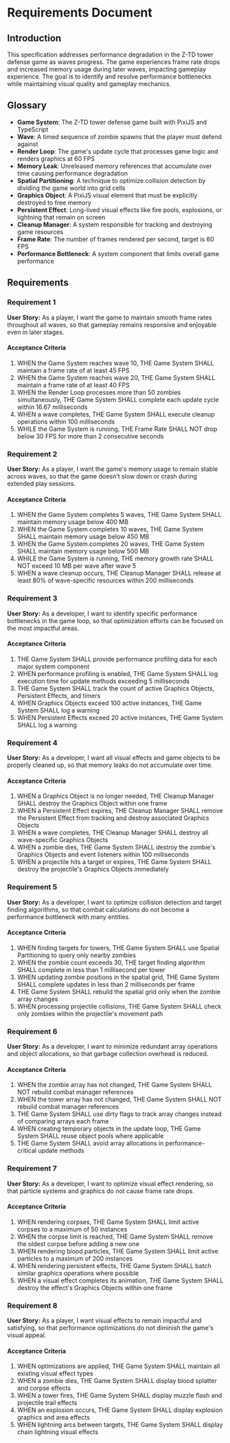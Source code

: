 # Requirements Document

## Introduction

This specification addresses performance degradation in the Z-TD tower defense game as waves progress. The game experiences frame rate drops and increased memory usage during later waves, impacting gameplay experience. The goal is to identify and resolve performance bottlenecks while maintaining visual quality and gameplay mechanics.

## Glossary

- **Game System**: The Z-TD tower defense game built with PixiJS and TypeScript
- **Wave**: A timed sequence of zombie spawns that the player must defend against
- **Render Loop**: The game's update cycle that processes game logic and renders graphics at 60 FPS
- **Memory Leak**: Unreleased memory references that accumulate over time causing performance degradation
- **Spatial Partitioning**: A technique to optimize collision detection by dividing the game world into grid cells
- **Graphics Object**: A PixiJS visual element that must be explicitly destroyed to free memory
- **Persistent Effect**: Long-lived visual effects like fire pools, explosions, or lightning that remain on screen
- **Cleanup Manager**: A system responsible for tracking and destroying game resources
- **Frame Rate**: The number of frames rendered per second, target is 60 FPS
- **Performance Bottleneck**: A system component that limits overall game performance

## Requirements

### Requirement 1

**User Story:** As a player, I want the game to maintain smooth frame rates throughout all waves, so that gameplay remains responsive and enjoyable even in later stages.

#### Acceptance Criteria

1. WHEN the Game System reaches wave 10, THE Game System SHALL maintain a frame rate of at least 45 FPS
2. WHEN the Game System reaches wave 20, THE Game System SHALL maintain a frame rate of at least 40 FPS
3. WHEN the Render Loop processes more than 50 zombies simultaneously, THE Game System SHALL complete each update cycle within 16.67 milliseconds
4. WHEN a wave completes, THE Game System SHALL execute cleanup operations within 100 milliseconds
5. WHILE the Game System is running, THE Frame Rate SHALL NOT drop below 30 FPS for more than 2 consecutive seconds

### Requirement 2

**User Story:** As a player, I want the game's memory usage to remain stable across waves, so that the game doesn't slow down or crash during extended play sessions.

#### Acceptance Criteria

1. WHEN the Game System completes 5 waves, THE Game System SHALL maintain memory usage below 400 MB
2. WHEN the Game System completes 10 waves, THE Game System SHALL maintain memory usage below 450 MB
3. WHEN the Game System completes 20 waves, THE Game System SHALL maintain memory usage below 500 MB
4. WHILE the Game System is running, THE memory growth rate SHALL NOT exceed 10 MB per wave after wave 5
5. WHEN a wave cleanup occurs, THE Cleanup Manager SHALL release at least 80% of wave-specific resources within 200 milliseconds

### Requirement 3

**User Story:** As a developer, I want to identify specific performance bottlenecks in the game loop, so that optimization efforts can be focused on the most impactful areas.

#### Acceptance Criteria

1. THE Game System SHALL provide performance profiling data for each major system component
2. WHEN performance profiling is enabled, THE Game System SHALL log execution time for update methods exceeding 5 milliseconds
3. THE Game System SHALL track the count of active Graphics Objects, Persistent Effects, and timers
4. WHEN Graphics Objects exceed 100 active instances, THE Game System SHALL log a warning
5. WHEN Persistent Effects exceed 20 active instances, THE Game System SHALL log a warning

### Requirement 4

**User Story:** As a developer, I want all visual effects and game objects to be properly cleaned up, so that memory leaks do not accumulate over time.

#### Acceptance Criteria

1. WHEN a Graphics Object is no longer needed, THE Cleanup Manager SHALL destroy the Graphics Object within one frame
2. WHEN a Persistent Effect expires, THE Cleanup Manager SHALL remove the Persistent Effect from tracking and destroy associated Graphics Objects
3. WHEN a wave completes, THE Cleanup Manager SHALL destroy all wave-specific Graphics Objects
4. WHEN a zombie dies, THE Game System SHALL destroy the zombie's Graphics Objects and event listeners within 100 milliseconds
5. WHEN a projectile hits a target or expires, THE Game System SHALL destroy the projectile's Graphics Objects immediately

### Requirement 5

**User Story:** As a developer, I want to optimize collision detection and target finding algorithms, so that combat calculations do not become a performance bottleneck with many entities.

#### Acceptance Criteria

1. WHEN finding targets for towers, THE Game System SHALL use Spatial Partitioning to query only nearby zombies
2. WHEN the zombie count exceeds 30, THE target finding algorithm SHALL complete in less than 1 millisecond per tower
3. WHEN updating zombie positions in the spatial grid, THE Game System SHALL complete updates in less than 2 milliseconds per frame
4. THE Game System SHALL rebuild the spatial grid only when the zombie array changes
5. WHEN processing projectile collisions, THE Game System SHALL check only zombies within the projectile's movement path

### Requirement 6

**User Story:** As a developer, I want to minimize redundant array operations and object allocations, so that garbage collection overhead is reduced.

#### Acceptance Criteria

1. WHEN the zombie array has not changed, THE Game System SHALL NOT rebuild combat manager references
2. WHEN the tower array has not changed, THE Game System SHALL NOT rebuild combat manager references
3. THE Game System SHALL use dirty flags to track array changes instead of comparing arrays each frame
4. WHEN creating temporary objects in the update loop, THE Game System SHALL reuse object pools where applicable
5. THE Game System SHALL avoid array allocations in performance-critical update methods

### Requirement 7

**User Story:** As a developer, I want to optimize visual effect rendering, so that particle systems and graphics do not cause frame rate drops.

#### Acceptance Criteria

1. WHEN rendering corpses, THE Game System SHALL limit active corpses to a maximum of 50 instances
2. WHEN the corpse limit is reached, THE Game System SHALL remove the oldest corpse before adding a new one
3. WHEN rendering blood particles, THE Game System SHALL limit active particles to a maximum of 200 instances
4. WHEN rendering persistent effects, THE Game System SHALL batch similar graphics operations where possible
5. WHEN a visual effect completes its animation, THE Game System SHALL destroy the effect's Graphics Objects within one frame

### Requirement 8

**User Story:** As a player, I want visual effects to remain impactful and satisfying, so that performance optimizations do not diminish the game's visual appeal.

#### Acceptance Criteria

1. WHEN optimizations are applied, THE Game System SHALL maintain all existing visual effect types
2. WHEN a zombie dies, THE Game System SHALL display blood splatter and corpse effects
3. WHEN a tower fires, THE Game System SHALL display muzzle flash and projectile trail effects
4. WHEN an explosion occurs, THE Game System SHALL display explosion graphics and area effects
5. WHEN lightning arcs between targets, THE Game System SHALL display chain lightning visual effects
